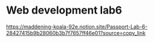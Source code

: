 # Web development lab6 
https://maddening-koala-92e.notion.site/Passport-Lab-6-28427415b9b28060b3b7f7657ff46e01?source=copy_link
